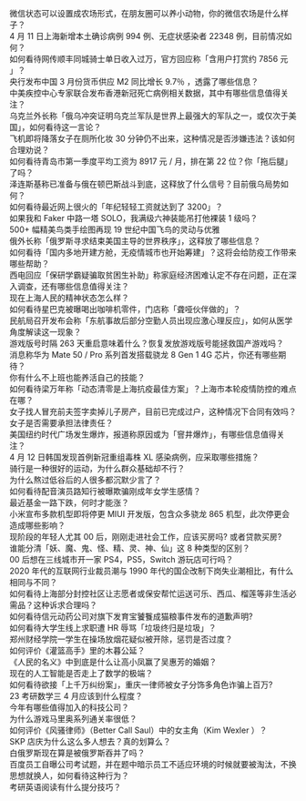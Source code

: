微信状态可以设置成农场形式，在朋友圈可以养小动物，你的微信农场是什么样子？  
4 月 11 日上海新增本土确诊病例 994 例、无症状感染者 22348 例，目前情况如何？  
如何看待网传顺丰同城骑士单日收入过万，官方回应称「含用户打赏约 7856 元 」？  
央行发布中国 3 月份货币供应 M2 同比增长 9.7％ ，透露了哪些信息？  
中美疾控中心专家联合发布香港新冠死亡病例相关数据，其中有哪些信息值得关注？  
乌克兰外长称「俄乌冲突证明乌克兰军队是世界上最强大的军队之一，或仅次于美国」，如何看待这一言论？  
飞机即将降落女子在厕所化妆 30 分钟仍不出来，这种情况是否涉嫌违法？该如何合理劝说？  
如何看待青岛市第一季度平均工资为 8917 元 / 月，排在第 22 位？你「拖后腿」了吗？  
泽连斯基称已准备与俄在顿巴斯战斗到底，这释放了什么信号？目前俄乌局势如何？  
如何看待最近网上很火的「年纪轻轻工资就达到了 3200」？  
如果我和 Faker 中路一塔 SOLO，我满级六神装能吊打他裸装 1 级吗？  
500+ 幅精美鸟类手绘图再现 19 世纪中国飞鸟的灵动与优雅  
俄外长称「俄罗斯寻求结束美国主导的世界秩序」，这释放了哪些信息？  
如何看待「国内多地开建方舱，无疫情城市也开始筹建」？这将会给防疫工作带来哪些帮助？  
西电回应「保研学霸疑骗取贫困生补助」称家庭经济困难认定不存在问题，正在深入调查，还有哪些信息值得关注？  
现在上海人民的精神状态怎么样？  
如何看待星巴克被曝喝出咖啡机零件，门店称「聋哑伙伴做的」？  
民航局召开发布会称「东航事故后部分空勤人员出现应激心理反应」，如何从医学角度解读这一现象？  
游戏版号时隔 263 天重启意味着什么？恢复发放游戏版号能拯救国产游戏吗？  
消息称华为 Mate 50 / Pro 系列首发搭载骁龙 8 Gen 1 4G 芯片，你还有哪些期待？  
你有什么不上班也能养活自己的技能？  
如何看待梁万年称「动态清零是上海抗疫最佳方案」？上海市本轮疫情防控的难点在哪？  
女子找人冒充前夫签字卖掉儿子房产，目前已完成过户，这种情况下合同有效吗？女子是否需要承担法律责任？  
美国纽约时代广场发生爆炸，报道称原因或为「窨井爆炸」，有哪些信息值得关注？  
4 月 12 日韩国发现首例新冠重组毒株 XL 感染病例，应采取哪些措施？  
骑行是一种很好的运动，为什么群众基础却不行？  
为什么熬过低谷后的人很多都沉默少言了？  
如何看待配音演员路知行被曝欺骗刚成年女学生感情？  
最近基金一路下跌，何时才能涨？  
小米宣布多款机型即将停更 MIUI 开发版，包含众多骁龙 865 机型，此次停更会造成哪些影响？  
现阶段的年轻人尤其 00 后，刚刚走进社会工作，应该买房吗? 或者贷款买房?  
谁能分清「妖、魔、鬼、怪、精、灵、神、仙」这 8 种类型的区别？  
00 后想在三线城市开一家 PS4，PS5，Switch 游玩店可行吗？  
2020 年代的互联网行业裁员潮与 1990 年代的国企改制下岗失业潮相比，有什么相同与不同？  
如何看待上海部分封控社区让志愿者或保安帮忙运送可乐、西瓜、榴莲等非生活必需品？这种诉求合理吗？  
如何看待信元动药公司对旗下发育宝饕餮成猫粮事件发布的道歉声明?  
如何看待大学生线上求职遭 HR 辱骂「垃圾终归是垃圾」？  
郑州财经学院一学生在操场放烟花疑似被开除，惩罚是否过度？  
如何评价《灌篮高手》里的木暮公延？  
《人民的名义》中到底是什么让高小凤赢了吴惠芳的婚姻？  
现在的人工智能是否走上了数学的极端？  
如何看待欲接「上千万纠纷案」，重庆一律师被女子分饰多角色诈骗上百万?  
23 考研数学三 4 月应该到什么程度？  
今年有哪些值得加入的科技公司？  
为什么游戏马里奥系列通关率很低？  
如何评价《风骚律师》（Better Call Saul）中的女主角（Kim Wexler ）？  
SKP 店庆为什么这么多人想去？真的划算么？  
白俄罗斯现在算是被俄罗斯吞并了吗？  
百度员工自曝公司考试题，并在题中暗示员工不适应环境的时候就要被淘汰，不换思想就换人，如何看待这种行为？  
考研英语阅读有什么提分技巧？  
